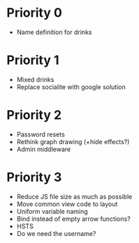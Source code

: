 # Priority 0

- Name definition for drinks

# Priority 1

- Mixed drinks
- Replace socialite with google solution

# Priority 2

- Password resets
- Rethink graph drawing (+hide effects?)
- Admin middleware

# Priority 3

- Reduce JS file size as much as possible
- Move common view code to layout
- Uniform variable naming
- Bind instead of empty arrow functions?
- HSTS
- Do we need the username?
